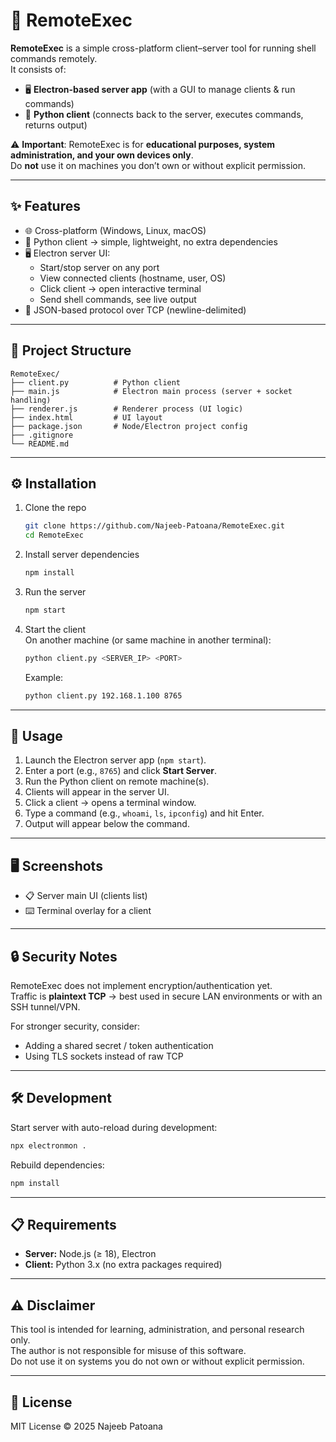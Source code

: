 # 📡 RemoteExec

**RemoteExec** is a simple cross-platform client–server tool for running shell commands remotely.  
It consists of:

- 🖥️ **Electron-based server app** (with a GUI to manage clients & run commands)  
- 🐍 **Python client** (connects back to the server, executes commands, returns output)  

⚠️ **Important**: RemoteExec is for **educational purposes, system administration, and your own devices only**.  
Do **not** use it on machines you don’t own or without explicit permission.

---

## ✨ Features

- 🌐 Cross-platform (Windows, Linux, macOS)  
- 🐍 Python client → simple, lightweight, no extra dependencies  
- 🖥️ Electron server UI:
  - Start/stop server on any port  
  - View connected clients (hostname, user, OS)  
  - Click client → open interactive terminal  
  - Send shell commands, see live output  
- 📡 JSON-based protocol over TCP (newline-delimited)  

---

## 📂 Project Structure

```plaintext
RemoteExec/
├── client.py          # Python client
├── main.js            # Electron main process (server + socket handling)
├── renderer.js        # Renderer process (UI logic)
├── index.html         # UI layout
├── package.json       # Node/Electron project config
├── .gitignore
└── README.md
```

---

## ⚙️ Installation

1. Clone the repo
   ```bash
   git clone https://github.com/Najeeb-Patoana/RemoteExec.git
   cd RemoteExec
   ```

2. Install server dependencies
   ```bash
   npm install
   ```

3. Run the server
   ```bash
   npm start
   ```

4. Start the client  
   On another machine (or same machine in another terminal):
   ```bash
   python client.py <SERVER_IP> <PORT>
   ```

   Example:
   ```bash
   python client.py 192.168.1.100 8765
   ```

---

## 🚀 Usage

1. Launch the Electron server app (`npm start`).  
2. Enter a port (e.g., `8765`) and click **Start Server**.  
3. Run the Python client on remote machine(s).  
4. Clients will appear in the server UI.  
5. Click a client → opens a terminal window.  
6. Type a command (e.g., `whoami`, `ls`, `ipconfig`) and hit Enter.  
7. Output will appear below the command.  

---

## 🖥️ Screenshots


- 📋 Server main UI (clients list)  
- ⌨️ Terminal overlay for a client  

---

## 🔒 Security Notes

RemoteExec does not implement encryption/authentication yet.  
Traffic is **plaintext TCP** → best used in secure LAN environments or with an SSH tunnel/VPN.

For stronger security, consider:

- Adding a shared secret / token authentication  
- Using TLS sockets instead of raw TCP  

---

## 🛠️ Development

Start server with auto-reload during development:
```bash
npx electronmon .
```

Rebuild dependencies:
```bash
npm install
```

---

## 📋 Requirements

- **Server:** Node.js (≥ 18), Electron  
- **Client:** Python 3.x (no extra packages required)  

---

## ⚠️ Disclaimer

This tool is intended for learning, administration, and personal research only.  
The author is not responsible for misuse of this software.  
Do not use it on systems you do not own or without explicit permission.  

---

## 📜 License

MIT License © 2025 Najeeb Patoana
